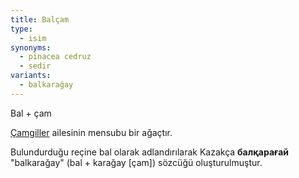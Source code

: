 ```yaml
---
title: Balçam
type:
  - isim
synonyms:
  - pinacea cedruz
  - sedir
variants:
  - balkarağay
---
```

Bal + çam

[Çamgiller](/sozluk/çam) ailesinin mensubu bir ağaçtır.

Bulundurduğu reçine bal olarak adlandırılarak Kazakça **балқарағай&#32;**"balkarağay" (bal + karağay [çam]) sözcüğü oluşturulmuştur.
